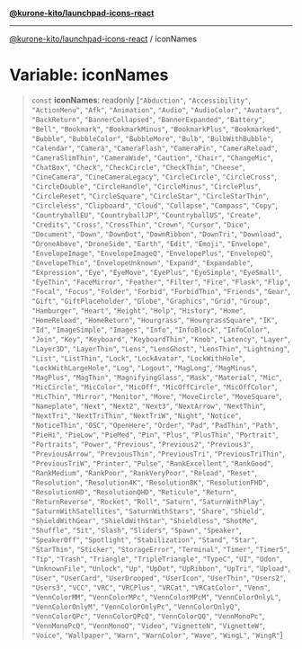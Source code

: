 [**@kurone-kito/launchpad-icons-react**](../README.md)

***

[@kurone-kito/launchpad-icons-react](../globals.md) / iconNames

# Variable: iconNames

> `const` **iconNames**: readonly \[`"Abduction"`, `"Accessibility"`, `"ActionMenu"`, `"Afk"`, `"Animation"`, `"Audio"`, `"AudioColor"`, `"Avatars"`, `"BackReturn"`, `"BannerCollapsed"`, `"BannerExpanded"`, `"Battery"`, `"Bell"`, `"Bookmark"`, `"BookmarkMinus"`, `"BookmarkPlus"`, `"Bookmarked"`, `"Bubble"`, `"BubbleColor"`, `"BubbleMore"`, `"Bulb"`, `"BulbWithBubble"`, `"Calendar"`, `"Camera"`, `"CameraFlash"`, `"CameraPin"`, `"CameraReload"`, `"CameraSlimThin"`, `"CameraWide"`, `"Caution"`, `"Chair"`, `"ChangeMic"`, `"ChatBox"`, `"Check"`, `"CheckCircle"`, `"CheckThin"`, `"Cheese"`, `"CineCamera"`, `"CineCameraLegacy"`, `"CircleCircle"`, `"CircleCross"`, `"CircleDouble"`, `"CircleHandle"`, `"CircleMinus"`, `"CirclePlus"`, `"CircleReset"`, `"CircleSquare"`, `"CircleStar"`, `"CircleStarThin"`, `"Circleless"`, `"Clipboard"`, `"Cloud"`, `"Collapse"`, `"Compass"`, `"Copy"`, `"CountryballEU"`, `"CountryballJP"`, `"CountryballUS"`, `"Create"`, `"Credits"`, `"Cross"`, `"CrossThin"`, `"Crown"`, `"Cursor"`, `"Dice"`, `"Document"`, `"Down"`, `"DownDot"`, `"DownRibbon"`, `"DownTri"`, `"Download"`, `"DroneAbove"`, `"DroneSide"`, `"Earth"`, `"Edit"`, `"Emoji"`, `"Envelope"`, `"EnvelopeImage"`, `"EnvelopeImageQ"`, `"EnvelopePlus"`, `"EnvelopeQ"`, `"EnvelopeThin"`, `"EnvelopeUnknown"`, `"Expand"`, `"Expandable"`, `"Expression"`, `"Eye"`, `"EyeMove"`, `"EyePlus"`, `"EyeSimple"`, `"EyeSmall"`, `"EyeThin"`, `"FaceMirror"`, `"Feather"`, `"Filter"`, `"Fire"`, `"Flask"`, `"Flip"`, `"Focal"`, `"Focus"`, `"Folder"`, `"Forbid"`, `"ForbidThin"`, `"Friends"`, `"Gear"`, `"Gift"`, `"GiftPlaceholder"`, `"Globe"`, `"Graphics"`, `"Grid"`, `"Group"`, `"Hamburger"`, `"Heart"`, `"Height"`, `"Help"`, `"History"`, `"Home"`, `"HomeReload"`, `"HomeReturn"`, `"Hourgrass"`, `"HourgrassSquare"`, `"IK"`, `"Id"`, `"ImageSimple"`, `"Images"`, `"Info"`, `"InfoBlock"`, `"InfoColor"`, `"Join"`, `"Key"`, `"Keyboard"`, `"KeyboardThin"`, `"Knob"`, `"Latency"`, `"Layer"`, `"Layer3D"`, `"LayerThin"`, `"Lens"`, `"LensGhost"`, `"LensThin"`, `"Lightning"`, `"List"`, `"ListThin"`, `"Lock"`, `"LockAvatar"`, `"LockWithHole"`, `"LockWithLargeHole"`, `"Log"`, `"Logout"`, `"MagLong"`, `"MagMinus"`, `"MagPlus"`, `"MagThin"`, `"MagnifyingGlass"`, `"Mask"`, `"Material"`, `"Mic"`, `"MicCircle"`, `"MicColor"`, `"MicOff"`, `"MicOffCircle"`, `"MicOffColor"`, `"MicThin"`, `"Mirror"`, `"Monitor"`, `"Move"`, `"MoveCircle"`, `"MoveSquare"`, `"Nameplate"`, `"Next"`, `"Next2"`, `"Next3"`, `"NextArrow"`, `"NextThin"`, `"NextTri"`, `"NextTriThin"`, `"NextTriW"`, `"Night"`, `"Notice"`, `"NoticeThin"`, `"OSC"`, `"OpenHere"`, `"Order"`, `"Pad"`, `"PadThin"`, `"Path"`, `"PieHi"`, `"PieLow"`, `"PieMed"`, `"Pin"`, `"Plus"`, `"PlusThin"`, `"Portrait"`, `"Portraits"`, `"Power"`, `"Previous"`, `"Previous2"`, `"Previous3"`, `"PreviousArrow"`, `"PreviousThin"`, `"PreviousTri"`, `"PreviousTriThin"`, `"PreviousTriW"`, `"Printer"`, `"Pulse"`, `"RankExcellent"`, `"RankGood"`, `"RankMedium"`, `"RankPoor"`, `"RankVeryPoor"`, `"Reload"`, `"Reset"`, `"Resolution"`, `"Resolution4K"`, `"Resolution8K"`, `"ResolutionFHD"`, `"ResolutionHD"`, `"ResolutionQHD"`, `"Reticule"`, `"Return"`, `"ReturnReverse"`, `"Rocket"`, `"Roll"`, `"Saturn"`, `"SaturnWithPlay"`, `"SaturnWithSatellites"`, `"SaturnWithStars"`, `"Share"`, `"Shield"`, `"ShieldWithGear"`, `"ShieldWithStar"`, `"Shieldless"`, `"ShotMe"`, `"Shuffle"`, `"Sit"`, `"Slash"`, `"Sliders"`, `"Spawn"`, `"Speaker"`, `"SpeakerOff"`, `"Spotlight"`, `"Stabilization"`, `"Stand"`, `"Star"`, `"StarThin"`, `"Sticker"`, `"StorageError"`, `"Terminal"`, `"Timer"`, `"Timer5"`, `"Tip"`, `"Trash"`, `"Triangle"`, `"TripleTriangle"`, `"TypeC"`, `"UI"`, `"Udon"`, `"UnknownFile"`, `"Unlock"`, `"Up"`, `"UpDot"`, `"UpRibbon"`, `"UpTri"`, `"Upload"`, `"User"`, `"UserCard"`, `"UserDrooped"`, `"UserIcon"`, `"UserThin"`, `"Users2"`, `"Users3"`, `"VCC"`, `"VRC"`, `"VRCPlus"`, `"VRCat"`, `"VRCatColor"`, `"Venn"`, `"VennColorMM"`, `"VennColorMPc"`, `"VennColorMPcM"`, `"VennColorOnlyL"`, `"VennColorOnlyM"`, `"VennColorOnlyPc"`, `"VennColorOnlyQ"`, `"VennColorQPc"`, `"VennColorQPcQ"`, `"VennColorQQ"`, `"VennMonoPc"`, `"VennMonoPcQ"`, `"VennMonoQ"`, `"Video"`, `"VignetteN"`, `"VignetteW"`, `"Voice"`, `"Wallpaper"`, `"Warn"`, `"WarnColor"`, `"Wave"`, `"WingL"`, `"WingR"`\]
